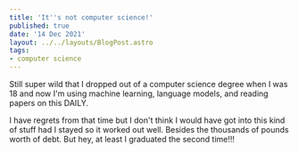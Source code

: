 ```yaml
---
title: 'It''s not computer science!'
published: true
date: '14 Dec 2021'
layout: ../../layouts/BlogPost.astro
tags: 
- computer science
---
```


Still super wild that I dropped out of a computer science degree when I was 18 and now I'm using machine learning, language models, and reading papers on this DAILY.

I have regrets from that time but I don't think I would have got into this kind of stuff had I stayed so it worked out well. Besides the thousands of pounds worth of debt. But hey, at least I graduated the second time!!!